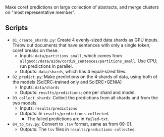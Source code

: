Make coref predictions on large collection of abstracts, and merge clusters on "most representative member".

## Scripts

- `01_create_shards.py`: Create 4 evenly-sized data shards as GPU inputs. Throw out documents that have sentences with only a single token; coref breaks on these.
  - Inputs: `data/partitions_small`, which comes from `allgood:/data/aida/cord19_sentences/partitions_small`. Use CPU; run predictions in parallel.
  - Outputs: `data/shards`, which has 4 equal-sized files.
- `02_predict.py`: Make predictions on the 4 shards of data, using both of the models (SciERC-trained only and SciERC+GENIA)
  - Inputs: `data/shards`
  - Outputs: `results/predictions`; one per shard and model.
- `03_collect_shards`: Collect the predictions from all shards and from the two models.
  - Inputs: `results/predictions`
  - Outputs: In `results/predictions-collected`.
    - The failed predictions are in `failed-txt`.
- `04_to_tsv.py`: Convert to `.tsv` format, same as from 09-01.
  - Outputs: The `tsv` files in `results/predictions-collected`.
